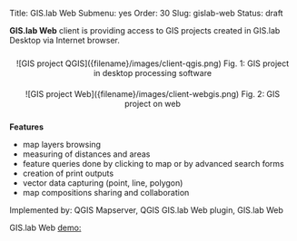 Title: GIS.lab Web
Submenu: yes
Order: 30
Slug: gislab-web
Status: draft


__GIS.lab Web__ client is providing access to GIS projects created in GIS.lab Desktop via Internet browser.


<div style="text-align:center;padding:10px" markdown="1">
![GIS project QGIS]({filename}/images/client-qgis.png)  
Fig. 1: GIS project in desktop processing software
</div>

<div style="text-align:center;padding:10px" markdown="1">
![GIS project Web]({filename}/images/client-webgis.png)  
Fig. 2: GIS project on web
</div>

__Features__

* map layers browsing
* measuring of distances and areas
* feature queries done by clicking to map or by advanced search forms
* creation of print outputs
* vector data capturing (point, line, polygon)
* map compositions sharing and collaboration

Implemented by: QGIS Mapserver, QGIS GIS.lab Web plugin, GIS.lab Web

GIS.lab Web [demo: ](http://web.gislab.gisplan.sk/?PROJECT=gista/natural-earth/central-europe)
